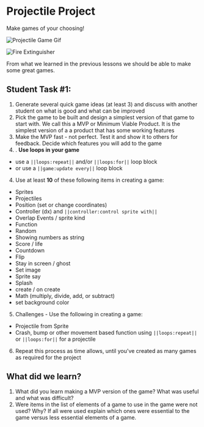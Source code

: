 # Projectile Project

Make games of your choosing!

![Projectile Game Gif](/static/courses/csintro1/loops/project-game-1.gif)

![Fire Extinguisher](/static/courses/csintro1/loops/extinguisher.gif)

From what we learned in the previous lessons we should be able to make some great games. 

## Student Task #1:

1. Generate several quick game ideas (at least 3) and discuss with another student on what is good and what can be improved
2. Pick the game to be built and design a simplest version of that game to start with. We call this a MVP or Minimum Viable Product.  It is the simplest version of a a product that has some working features
3.  Make the MVP fast - not perfect.  Test it and show it to others for feedback.  Decide which features you will add to the game
4. . **Use loops in your game**
  * use a ``||loops:repeat||`` and/or ``||loops:for||`` loop block
  * or use a ``||game:update every||`` loop block
4. Use at least **10** of these following items in creating a game:
  * Sprites
  * Projectiles
  * Position (set or change coordinates)
  * Controller (dx) and ``||controller:control sprite with||``
  * Overlap Events / sprite kind
  * Function
  * Random
  * Showing numbers as string
  * Score / life
  * Countdown
  * Flip
  * Stay in screen / ghost
  * Set image
  * Sprite say
  * Splash
  * create / on create
  * Math (multiply, divide, add, or subtract)
  * set background color
5. Challenges - Use  the following in creating a game:
  * Projectile from Sprite
  * Crash, bump or other movement based function using ``||loops:repeat||`` or ``||loops:for||`` for a projectile
6. Repeat this process as time allows, until you've created as many games as required for the project

## What did we learn? 

1. What did you learn making a MVP version of the game?  What was useful and what was difficult?
2. Were items in the list of elements of a game to use in the game were not used?  Why? If all were used explain which ones were essential to the game versus less essential elements of a game.